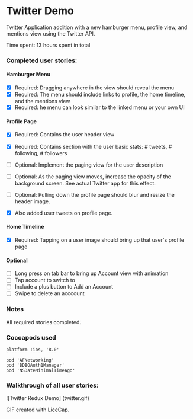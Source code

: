 # Twitter Demo

Twitter Application addition with a new hamburger menu, profile view, and mentions view using the Twitter API.

Time spent: 13 hours spent in total

### Completed user stories:

#### Hamburger Menu
* [x] Required: Dragging anywhere in the view should reveal the menu
* [x] Required: The menu should include links to profile, the home timeline, and the mentions view
* [x] Required: he menu can look similar to the linked menu or your own UI

#### Profile Page
* [x] Required: Contains the user header view
* [x] Required: Contains section with the user basic stats: # tweets, # following, # followers
* [ ] Optional: Implement the paging view for the user description
* [ ] Optional: As the paging view moves, increase the opacity of the background screen.  See actual Twitter app for this effect.
* [ ] Optional: Pulling down the profile page should blur and resize the header image.

* [X] Also added user tweets on profile page.

#### Home Timeline
* [x] Required: Tapping on a user image should bring up that user's profile page

#### Optional
* [ ] Long press on tab bar to bring up Account view with animation
* [ ] Tap account to switch to
* [ ] Include a plus button to Add an Account
* [ ] Swipe to delete an acccount

### Notes

All required stories completed.

### Cocoapods used

```
platform :ios, '8.0'

pod 'AFNetworking'
pod 'BDBOAuth1Manager'
pod 'NSDateMinimalTimeAgo'
```

### Walkthrough of all user stories:

![Twitter Redux Demo] (twitter.gif)

GIF created with
[LiceCap](http://www.cockos.com/licecap/).
